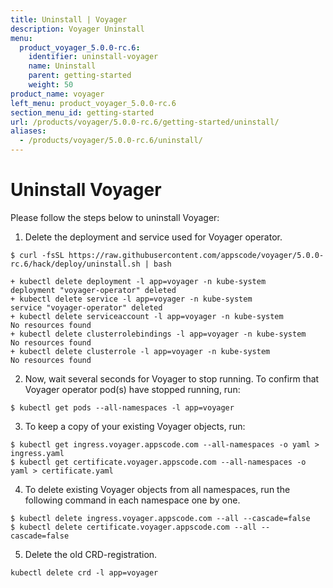 ```yaml
---
title: Uninstall | Voyager
description: Voyager Uninstall
menu:
  product_voyager_5.0.0-rc.6:
    identifier: uninstall-voyager
    name: Uninstall
    parent: getting-started
    weight: 50
product_name: voyager
left_menu: product_voyager_5.0.0-rc.6
section_menu_id: getting-started
url: /products/voyager/5.0.0-rc.6/getting-started/uninstall/
aliases:
  - /products/voyager/5.0.0-rc.6/uninstall/
---
```


# Uninstall Voyager
Please follow the steps below to uninstall Voyager:

1. Delete the deployment and service used for Voyager operator.
```console
$ curl -fsSL https://raw.githubusercontent.com/appscode/voyager/5.0.0-rc.6/hack/deploy/uninstall.sh | bash

+ kubectl delete deployment -l app=voyager -n kube-system
deployment "voyager-operator" deleted
+ kubectl delete service -l app=voyager -n kube-system
service "voyager-operator" deleted
+ kubectl delete serviceaccount -l app=voyager -n kube-system
No resources found
+ kubectl delete clusterrolebindings -l app=voyager -n kube-system
No resources found
+ kubectl delete clusterrole -l app=voyager -n kube-system
No resources found
```

2. Now, wait several seconds for Voyager to stop running. To confirm that Voyager operator pod(s) have stopped running, run:
```console
$ kubectl get pods --all-namespaces -l app=voyager
```

3. To keep a copy of your existing Voyager objects, run:
```console
$ kubectl get ingress.voyager.appscode.com --all-namespaces -o yaml > ingress.yaml
$ kubectl get certificate.voyager.appscode.com --all-namespaces -o yaml > certificate.yaml
```

4. To delete existing Voyager objects from all namespaces, run the following command in each namespace one by one.
```console
$ kubectl delete ingress.voyager.appscode.com --all --cascade=false
$ kubectl delete certificate.voyager.appscode.com --all --cascade=false
```

5. Delete the old CRD-registration.
```console
kubectl delete crd -l app=voyager
```
